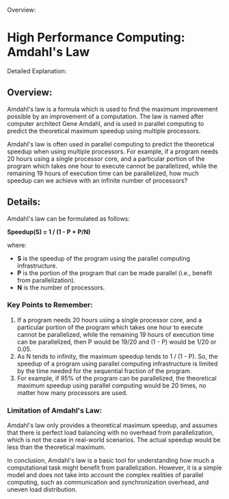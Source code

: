 Overview:
# High Performance Computing: Amdahl's Law
Detailed Explanation:

## Overview:

Amdahl's law is a formula which is used to find the maximum improvement possible by an improvement of a computation. The law is named after computer architect Gene Amdahl, and is used in parallel computing to predict the theoretical maximum speedup using multiple processors.

Amdahl's law is often used in parallel computing to predict the theoretical speedup when using multiple processors. For example, if a program needs 20 hours using a single processor core, and a particular portion of the program which takes one hour to execute cannot be parallelized, while the remaining 19 hours of execution time can be parallelized, how much speedup can we achieve with an infinite number of processors?

## Details:

Amdahl's law can be formulated as follows:

**Speedup(S) = 1 / (1 - P + P/N)**

where:
- **S** is the speedup of the program using the parallel computing infrastructure.
- **P** is the portion of the program that can be made parallel (i.e., benefit from parallelization).
- **N** is the number of processors.

### Key Points to Remember:
1. If a program needs 20 hours using a single processor core, and a particular portion of the program which takes one hour to execute cannot be parallelized, while the remaining 19 hours of execution time can be parallelized, then P would be 19/20 and (1 - P) would be 1/20 or 0.05.
2. As N tends to infinity, the maximum speedup tends to 1 / (1 - P). So, the speedup of a program using parallel computing infrastructure is limited by the time needed for the sequential fraction of the program. 
3. For example, if 95% of the program can be parallelized, the theoretical maximum speedup using parallel computing would be 20 times, no matter how many processors are used.

### Limitation of Amdahl's Law:
Amdahl's law only provides a theoretical maximum speedup, and assumes that there is perfect load balancing with no overhead from parallelization, which is not the case in real-world scenarios. The actual speedup would be less than the theoretical maximum.

In conclusion, Amdahl's law is a basic tool for understanding how much a computational task might benefit from parallelization. However, it is a simple model and does not take into account the complex realities of parallel computing, such as communication and synchronization overhead, and uneven load distribution.